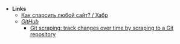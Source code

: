 - **Links**
	- [Как спарсить любой сайт? / Хабр](https://habr.com/ru/post/579336/) 
	- *[GitHub](GitHub.md)*
		- [Git scraping: track changes over time by scraping to a Git repository](https://simonwillison.net/2020/Oct/9/git-scraping/)